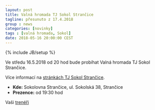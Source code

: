 ```yaml
---
layout: post
title: Valná hromada TJ Sokol Strančice
tagline: přesunuto z 17.4.2018
group : news
categories: [novinky]
tags : [valná hromada, Sokol]
date: 2018-05-16 20:00:00 CEST
---
```

{% include JB/setup %}

Ve středu 16.5.2018 od 20 hod bude probíhat Valná hromada TJ Sokol Strančice.

Více informací na [stránkách TJ Sokol Strančice](https://sokol-strancice.webnode.cz/news/valna-hromada-tj-sokol-strancice-2018/).

- **Kde:** Sokolovna Strančice, ul. Sokolská 38, Strančice 
- **Prezence:** od 19:30 hod

Vaši [trenéři](/treneri)
